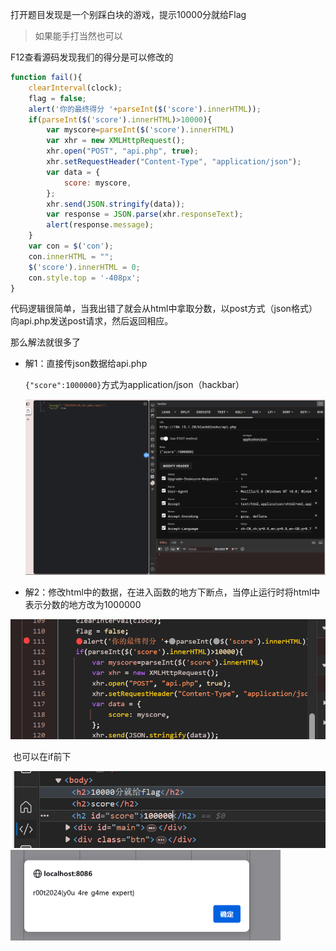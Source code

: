 打开题目发现是一个别踩白块的游戏，提示10000分就给Flag

> 如果能手打当然也可以

F12查看源码发现我们的得分是可以修改的

```javascript
function fail(){
	clearInterval(clock);
	flag = false;
	alert('你的最终得分 '+parseInt($('score').innerHTML));
	if(parseInt($('score').innerHTML)>10000){
		var myscore=parseInt($('score').innerHTML)
		var xhr = new XMLHttpRequest();
        xhr.open("POST", "api.php", true);
        xhr.setRequestHeader("Content-Type", "application/json");
        var data = {
            score: myscore,
        };
        xhr.send(JSON.stringify(data));
		var response = JSON.parse(xhr.responseText);
        alert(response.message);
	}
	var con = $('con');
	con.innerHTML = "";
	$('score').innerHTML = 0;
	con.style.top = '-408px';
}
```

代码逻辑很简单，当我出错了就会从html中拿取分数，以post方式（json格式）向api.php发送post请求，然后返回相应。

那么解法就很多了

+ 解1：直接传json数据给api.php

  `{"score":1000000}`方式为application/json（hackbar）

  ![image-20240521132826800](img\image-20240521132826800.png)

+ 解2：修改html中的数据，在进入函数的地方下断点，当停止运行时将html中表示分数的地方改为1000000

<img src="img\image-20240521133338116.png" alt="image-20240521133338116" style="zoom: 67%;" />

​	也可以在if前下

<img src="img\image-20240521133438978.png" alt="image-20240521133438978" style="zoom: 80%;" />

<img src="img\image-20240521134332035.png" alt="image-20240521134332035" style="zoom:50%;" />


